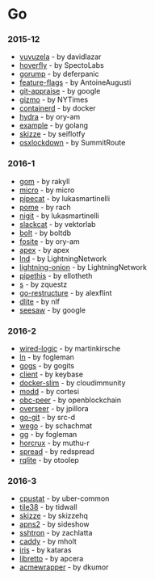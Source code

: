 # Go


### 2015-12
- [vuvuzela](https://github.com/davidlazar/vuvuzela) - by davidlazar
- [hoverfly](https://github.com/SpectoLabs/hoverfly) - by SpectoLabs
- [gorump](https://github.com/deferpanic/gorump) - by deferpanic
- [feature-flags](https://github.com/AntoineAugusti/feature-flags) - by AntoineAugusti
- [git-appraise](https://github.com/google/git-appraise) - by google
- [gizmo](https://github.com/NYTimes/gizmo) - by NYTimes
- [containerd](https://github.com/docker/containerd) - by docker
- [hydra](https://github.com/ory-am/hydra) - by ory-am
- [example](https://github.com/golang/example) - by golang
- [skizze](https://github.com/seiflotfy/skizze) - by seiflotfy
- [osxlockdown](https://github.com/SummitRoute/osxlockdown) - by SummitRoute

### 2016-1
- [gom](https://github.com/rakyll/gom) - by rakyll
- [micro](https://github.com/micro/micro) - by micro
- [pipecat](https://github.com/lukasmartinelli/pipecat) - by lukasmartinelli
- [pome](https://github.com/rach/pome) - by rach
- [nigit](https://github.com/lukasmartinelli/nigit) - by lukasmartinelli
- [slackcat](https://github.com/vektorlab/slackcat) - by vektorlab
- [bolt](https://github.com/boltdb/bolt) - by boltdb
- [fosite](https://github.com/ory-am/fosite) - by ory-am
- [apex](https://github.com/apex/apex) - by apex
- [lnd](https://github.com/LightningNetwork/lnd) - by LightningNetwork
- [lightning-onion](https://github.com/LightningNetwork/lightning-onion) - by LightningNetwork
- [pipethis](https://github.com/ellotheth/pipethis) - by ellotheth
- [s](https://github.com/zquestz/s) - by zquestz
- [go-restructure](https://github.com/alexflint/go-restructure) - by alexflint
- [dlite](https://github.com/nlf/dlite) - by nlf
- [seesaw](https://github.com/google/seesaw) - by google

### 2016-2
- [wired-logic](https://github.com/martinkirsche/wired-logic) - by martinkirsche
- [ln](https://github.com/fogleman/ln) - by fogleman
- [gogs](https://github.com/gogits/gogs) - by gogits
- [client](https://github.com/keybase/client) - by keybase
- [docker-slim](https://github.com/cloudimmunity/docker-slim) - by cloudimmunity
- [modd](https://github.com/cortesi/modd) - by cortesi
- [obc-peer](https://github.com/openblockchain/obc-peer) - by openblockchain
- [overseer](https://github.com/jpillora/overseer) - by jpillora
- [go-git](https://github.com/src-d/go-git) - by src-d
- [wego](https://github.com/schachmat/wego) - by schachmat
- [gg](https://github.com/fogleman/gg) - by fogleman
- [horcrux](https://github.com/muthu-r/horcrux) - by muthu-r
- [spread](https://github.com/redspread/spread) - by redspread
- [rqlite](https://github.com/otoolep/rqlite) - by otoolep

### 2016-3
- [cpustat](https://github.com/uber-common/cpustat) - by uber-common
- [tile38](https://github.com/tidwall/tile38) - by tidwall
- [skizze](https://github.com/skizzehq/skizze) - by skizzehq
- [apns2](https://github.com/sideshow/apns2) - by sideshow
- [sshtron](https://github.com/zachlatta/sshtron) - by zachlatta
- [caddy](https://github.com/mholt/caddy) - by mholt
- [iris](https://github.com/kataras/iris) - by kataras
- [libretto](https://github.com/apcera/libretto) - by apcera
- [acmewrapper](https://github.com/dkumor/acmewrapper) - by dkumor
